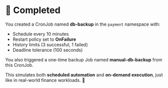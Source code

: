 # 🎉 Completed

You created a CronJob named **db-backup** in the `payment` namespace with:

- Schedule every 10 minutes  
- Restart policy set to **OnFailure**  
- History limits (3 successful, 1 failed)  
- Deadline tolerance (100 seconds)  

You also triggered a one-time backup Job named **manual-db-backup** from this CronJob.  

This simulates both **scheduled automation** and **on-demand execution**, just like in real-world finance workloads. 🚀
